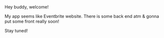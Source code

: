 Hey buddy, welcome!

My app seems like Eventbrite website. There is some back end atm & gonna put some front really soon!

Stay tuned!